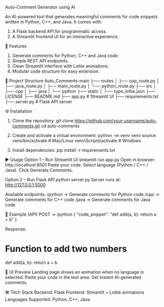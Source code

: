 Auto-Comment Generator using AI

An AI-powered tool that generates meaningful comments for code snippets written in Python, C++, and Java.
It comes with:
1. A Flask backend API for programmatic access.
2. A Streamlit frontend UI for an interactive experience.

🚀 Features
1. Generate comments for Python, C++ and Java code.
2. Simple REST API endpoints.
3. Clean Streamlit interface with Lottie animations.
4. Modular code structure for easy extension.

📂 Project Structure
Auto_Comments-main
├── routes
│   ├── cpp_route.py
│   ├── java_route.py
│   ├── main_route.py
│   └── python_route.py
├── src
│   ├── cpp
│   ├── java
│   └── python
├── static
│   └── type_lottie.json
├── LICENSE
├── README.md
├── app.py          # Streamlit UI
├── requirements.txt
├── server.py       # Flask API server

⚙️ Installation
1. Clone the repository:
   git clone https://github.com/your-username/auto-comments.git
   cd auto-comments

2. Create and activate a virtual environment:
   python -m venv venv
   source venv/bin/activate   # Mac/Linux
   venv\Scripts\activate      # Windows

3. Install dependencies:
   pip install -r requirements.txt

▶️ Usage
Option 1 – Run Streamlit UI
  streamlit run app.py
  Open in browser: http://localhost:8501
  Paste your code.
  Select language (Python / C++ / Java).
  Click Generate Comments.

Option 2 – Run Flask API
  python server.py
  Server runs at: http://127.0.0.1:5000

Available endpoints:
  /python → Generate comments for Python code
  /cpp → Generate comments for C++ code
  /java → Generate comments for Java code

📌 Example (API)
  POST → /python
  {
    "code_snippet": "def add(a, b): return a + b"
  }

Response:
  # Function to add two numbers
  def add(a, b):
      return a + b

🎨 UI Preview
  Landing page shows an animation when no language is selected.
  Paste your code in the text area.
  Get instant AI-generated comments.

🛠️ Tech Stack
  Backend: Flask
  Frontend: Streamlit + Lottie animations
  Languages Supported: Python, C++, Java
